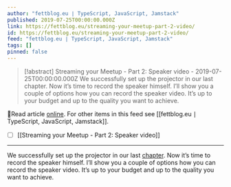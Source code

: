```yaml
---
author: "fettblog․eu ∣ TypeScript, JavaScript, Jamstack"
published: 2019-07-25T00:00:00.000Z
link: https://fettblog.eu/streaming-your-meetup-part-2-video/
id: https://fettblog.eu/streaming-your-meetup-part-2-video/
feed: "fettblog․eu ∣ TypeScript, JavaScript, Jamstack"
tags: []
pinned: false
---
```

> [!abstract] Streaming your Meetup - Part 2: Speaker video - 2019-07-25T00:00:00.000Z
> We successfully set up the projector in our last chapter. Now it’s time to record the speaker himself. I’ll show you a couple of options how you can record the speaker video. It’s up to your budget and up to the quality you want to achieve.

🔗Read article [online](https://fettblog.eu/streaming-your-meetup-part-2-video/). For other items in this feed see [[fettblog․eu ∣ TypeScript, JavaScript, Jamstack]].

- [ ] [[Streaming your Meetup - Part 2꞉ Speaker video]]
- - -
We successfully set up the projector in our last [chapter](/streaming-your-meetup-part-1-projector/). Now it’s time to record the speaker himself. I’ll show you a couple of options how you can record the speaker video. It’s up to your budget and up to the quality you want to achieve.
